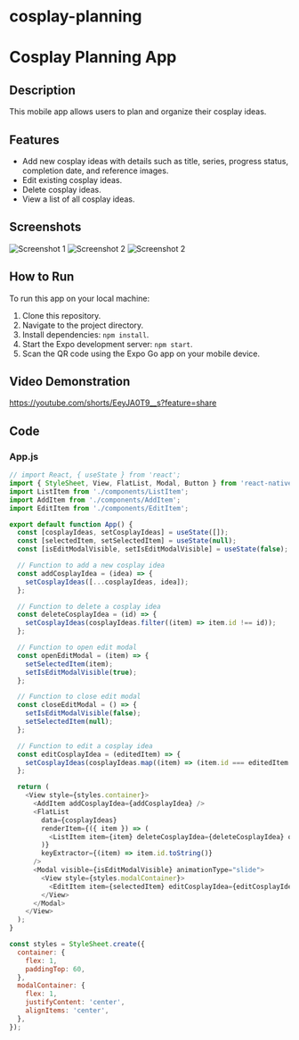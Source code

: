 # cosplay-planning

# Cosplay Planning App

## Description
This mobile app allows users to plan and organize their cosplay ideas.

## Features
- Add new cosplay ideas with details such as title, series, progress status, completion date, and reference images.
- Edit existing cosplay ideas.
- Delete cosplay ideas.
- View a list of all cosplay ideas.

## Screenshots
![Screenshot 1](IMG_6075.PNG)
![Screenshot 2](IMG_6073.PNG)
![Screenshot 2](IMG_6074.PNG)

## How to Run
To run this app on your local machine:
1. Clone this repository.
2. Navigate to the project directory.
3. Install dependencies: `npm install`.
4. Start the Expo development server: `npm start`.
5. Scan the QR code using the Expo Go app on your mobile device.

## Video Demonstration
https://youtube.com/shorts/EeyJA0T9__s?feature=share

## Code
### App.js
```javascript
// import React, { useState } from 'react';
import { StyleSheet, View, FlatList, Modal, Button } from 'react-native';
import ListItem from './components/ListItem';
import AddItem from './components/AddItem';
import EditItem from './components/EditItem';

export default function App() {
  const [cosplayIdeas, setCosplayIdeas] = useState([]);
  const [selectedItem, setSelectedItem] = useState(null);
  const [isEditModalVisible, setIsEditModalVisible] = useState(false);

  // Function to add a new cosplay idea
  const addCosplayIdea = (idea) => {
    setCosplayIdeas([...cosplayIdeas, idea]);
  };

  // Function to delete a cosplay idea
  const deleteCosplayIdea = (id) => {
    setCosplayIdeas(cosplayIdeas.filter((item) => item.id !== id));
  };

  // Function to open edit modal
  const openEditModal = (item) => {
    setSelectedItem(item);
    setIsEditModalVisible(true);
  };

  // Function to close edit modal
  const closeEditModal = () => {
    setIsEditModalVisible(false);
    setSelectedItem(null);
  };

  // Function to edit a cosplay idea
  const editCosplayIdea = (editedItem) => {
    setCosplayIdeas(cosplayIdeas.map((item) => (item.id === editedItem.id ? editedItem : item)));
  };

  return (
    <View style={styles.container}>
      <AddItem addCosplayIdea={addCosplayIdea} />
      <FlatList
        data={cosplayIdeas}
        renderItem={({ item }) => (
          <ListItem item={item} deleteCosplayIdea={deleteCosplayIdea} openEditModal={openEditModal} />
        )}
        keyExtractor={(item) => item.id.toString()}
      />
      <Modal visible={isEditModalVisible} animationType="slide">
        <View style={styles.modalContainer}>
          <EditItem item={selectedItem} editCosplayIdea={editCosplayIdea} closeModal={closeEditModal} />
        </View>
      </Modal>
    </View>
  );
}

const styles = StyleSheet.create({
  container: {
    flex: 1,
    paddingTop: 60,
  },
  modalContainer: {
    flex: 1,
    justifyContent: 'center',
    alignItems: 'center',
  },
});
